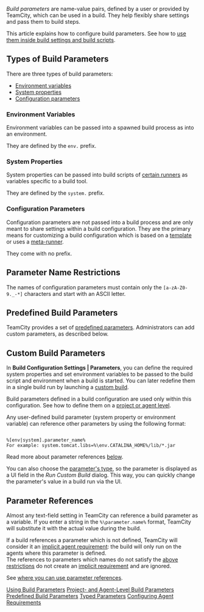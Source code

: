 [//]: # (title: Configuring Build Parameters)
[//]: # (auxiliary-id: Configuring Build Parameters)
[//]: # (Internal note. Do not delete. "Configuring Build Parametersd72e3.txt")

_Build parameters_ are name-value pairs, defined by a user or provided by TeamCity, which can be used in a build. They help flexibly share settings and pass them to build steps.

This article explains how to configure build parameters. See how to [use them inside build settings and build scripts](using-build-parameters.md).

<anchor name="ConfiguringBuildParameters-ConfigurationParameters"/>
<anchor name="ConfiguringBuildParameters-BuildParameters"/>

## Types of Build Parameters

There are three types of build parameters:
* [Environment variables](#Environment+Variables)
* [System properties](#System+Properties)
* [Configuration parameters](#Configuration+Parameters)

### Environment Variables

Environment variables can be passed into a spawned build process as into an environment.

They are defined by the `env.` prefix.

### System Properties

System properties can be passed into build scripts of [certain runners](using-build-parameters.md#Using+Build+Parameters+in+Build+Scripts) as variables specific to a build tool.

They are defined by the `system.` prefix.

### Configuration Parameters

Configuration parameters are not passed into a build process and are only meant to share settings within a build configuration. They are the primary means for customizing a build configuration which is based on a [template](build-configuration-template.md) or uses a [meta-runner](working-with-meta-runner.md).

They come with no prefix.

<anchor name="parameter-reference"/>

## Parameter Name Restrictions

The names of configuration parameters must contain only the `[a-zA-Z0-9._-*]` characters and start with an ASCII letter.

## Predefined Build Parameters

TeamCity provides a set of [predefined parameters](predefined-build-parameters.md). Administrators can add custom parameters, as described below.

## Custom Build Parameters

In __Build Configuration Settings | Parameters__, you can define the required <emphasis tooltip="system-property">system properties</emphasis> and set <emphasis tooltip="environment-variable">environment variables</emphasis> to be passed to the build script and environment when a build is started. You can later redefine them in a single build run by launching a [custom build](running-custom-build.md).

Build parameters defined in a build configuration are used only within this configuration. See how to define them on a [project or agent level](levels-and-priority-of-build-parameters.md).

Any user-defined build parameter (system property or environment variable) can reference other parameters by using the following format:

```Shell

%[env|system].parameter_name%
For example: system.tomcat.libs=%\env.CATALINA_HOME%/lib/*.jar

```

Read more about parameter references [below](#Parameter+References).

You can also choose the [parameter's type](typed-parameters.md), so the parameter is displayed as a UI field in the _Run Custom Build_ dialog. This way, you can quickly change the parameter's value in a build run via the UI.

## Parameter References

Almost any text-field setting in TeamCity can reference a build parameter as a variable. If you enter a string in the `%\parameter.name%` format, TeamCity will substitute it with the actual value during the build.

If a build references a parameter which is not defined, TeamCity will consider it an [implicit agent requirement](agent-requirements.md#Implicit+Requirements): the build will only run on the agents where this parameter is defined.  
The references to parameters which names do not satisfy the [above restrictions](#Parameter+Name+Restrictions) do not create an [implicit requirement](agent-requirements.md#Implicit+Requirements) and are ignored.

See [where you can use parameter references](using-build-parameters.md#Where+References+Can+Be+Used).

<seealso>
        <category ref="admin-guide">
        <a href="using-build-parameters.md">Using Build Parameters</a>
            <a href="levels-and-priority-of-build-parameters.md">Project- and Agent-Level Build Parameters</a>
            <a href="predefined-build-parameters.md">Predefined Build Parameters</a>
            <a href="typed-parameters.md">Typed Parameters</a>
            <a href="configuring-agent-requirements.md">Configuring Agent Requirements</a>
        </category>
</seealso>